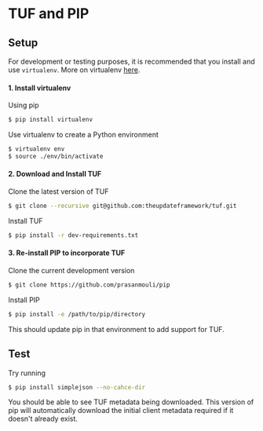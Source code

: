 # TUF and PIP

## Setup

For development or testing purposes, it is recommended that you install and use `virtualenv`. More on virtualenv [here](https://virtualenv.pypa.io/en/stable/).

#### 1. Install virtualenv
Using pip
```sh
$ pip install virtualenv
```
Use virtualenv to create a Python environment
```sh
$ virtualenv env
$ source ./env/bin/activate
```
#### 2. Download and Install TUF
Clone the latest version of TUF
```sh
$ git clone --recursive git@github.com:theupdateframework/tuf.git
```
Install TUF
```sh
$ pip install -r dev-requirements.txt
```
#### 3. Re-install PIP to incorporate TUF
Clone the current development version 
```sh
$ git clone https://github.com/prasanmouli/pip
```
Install PIP
```sh
$ pip install -e /path/to/pip/directory
```
This should update pip in that environment to add support for TUF. 

## Test

Try running 
```sh
$ pip install simplejson --no-cahce-dir
```
You should be able to see TUF metadata being downloaded. This version of pip will automatically download the initial client metadata required if it doesn't already exist. 
